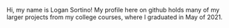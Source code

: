 Hi, my name is Logan Sortino!
My profile here on github holds many of my larger projects from my college courses, where I graduated in May of 2021.

<!---
lsortino/lsortino is a ✨ special ✨ repository because its `README.md` (this file) appears on your GitHub profile.
You can click the Preview link to take a look at your changes.
--->
